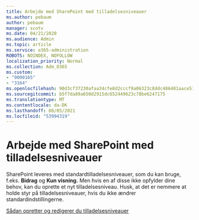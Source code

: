 ```yaml
---
title: Arbejde med SharePoint med tilladelsesniveauer
ms.author: pebaum
author: pebaum
manager: scotv
ms.date: 04/21/2020
ms.audience: Admin
ms.topic: article
ms.service: o365-administration
ROBOTS: NOINDEX, NOFOLLOW
localization_priority: Normal
ms.collection: Adm_O365
ms.custom:
- "9000165"
- "3164"
ms.openlocfilehash: 90d3cf37230afaa34cfe8d2cccf9a06323c8ddc486481aace514086cd4fa19ab
ms.sourcegitcommit: b5f7da89a650d2915dc652449623c78be6247175
ms.translationtype: MT
ms.contentlocale: da-DK
ms.lasthandoff: 08/05/2021
ms.locfileid: "53994319"
---
```

# <a name="working-with-sharepoint-permission-levels"></a>Arbejde med SharePoint med tilladelsesniveauer

SharePoint leveres med standardtilladelsesniveauer, som du kan bruge, f.eks. **Bidrag** og **Kun visning.** Men hvis en af disse ikke opfylder dine behov, kan du oprette et nyt tilladelsesniveau. Husk, at det er nemmere at holde styr på tilladelsesniveauer, hvis du ikke ændrer standardindstillingerne.

[Sådan opretter og redigerer du tilladelsesniveauer](https://docs.microsoft.com/sharepoint/how-to-create-and-edit-permission-levels)